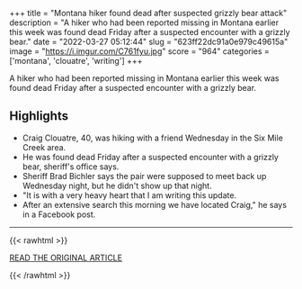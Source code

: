 +++
title = "Montana hiker found dead after suspected grizzly bear attack"
description = "A hiker who had been reported missing in Montana earlier this week was found dead Friday after a suspected encounter with a grizzly bear."
date = "2022-03-27 05:12:44"
slug = "623ff22dc91a0e979c49615a"
image = "https://i.imgur.com/C761fyu.jpg"
score = "964"
categories = ['montana', 'clouatre', 'writing']
+++

A hiker who had been reported missing in Montana earlier this week was found dead Friday after a suspected encounter with a grizzly bear.

## Highlights

- Craig Clouatre, 40, was hiking with a friend Wednesday in the Six Mile Creek area.
- He was found dead Friday after a suspected encounter with a grizzly bear, sheriff's office says.
- Sheriff Brad Bichler says the pair were supposed to meet back up Wednesday night, but he didn't show up that night.
- "It is with a very heavy heart that I am writing this update.
- After an extensive search this morning we have located Craig," he says in a Facebook post.

---

{{< rawhtml >}}
  <p class="article-category">
    <a target="_blank" href="https://www.cnn.com/2022/03/25/us/montana-hiker-found-dead/index.html">READ THE ORIGINAL ARTICLE</a>
  </p>
{{< /rawhtml >}}
